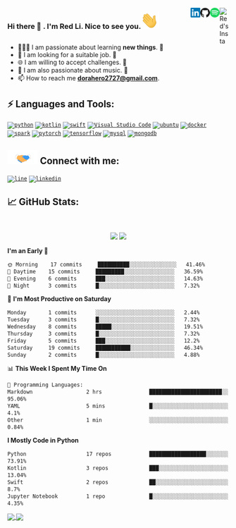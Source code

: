 <a href="https://www.instagram.com/dorahero2727" target="_blank" rel="nofollow"><img align="right" alt="Red's Insta" width="22px" src="https://cdn.jsdelivr.net/npm/simple-icons@v3/icons/instagram.svg" /></a><a href="https://open.spotify.com/user/11121254916?si=aQSpI0pTRWGakDtcj2bE4w" target="_blank" rel="nofollow"><img align="right" alt="Red's Spotify" width="22px" src="https://raw.githubusercontent.com/dorahero/dorahero/main/Assets/spotify.svg" /><a href="https://github.com/dorahero" target="_blank" rel="nofollow"><img align="right" alt="Red's github" width="22px" src="https://raw.githubusercontent.com/dorahero/dorahero/main/Assets/github.svg" /></a><a href="https://www.linkedin.com/in/ben-lee-7044a51b3" target="_blank" rel="nofollow"><img align="right" alt="Red's Linkdein" width="22px" src="https://raw.githubusercontent.com/dorahero/dorahero/main/Assets/linkedin.svg" /></a>
### Hi there 👋 . I'm Red Li. Nice to see you.<img src="https://raw.githubusercontent.com/dorahero/dorahero/main/Assets/hi.gif" width="40px"/>

## 
- 👨🏽‍💻 I am passionate about learning **new things**. 😬 
- 🤝 I am looking for a suitable job. 👋
- 🌐 I am willing to accept challenges. 🗿 
- 👋 I am also passionate about music. 🎵
- 📫 How to reach me **dorahero2727@gmail.com**.
 
## ⚡ Languages and Tools:
<code>[<img alt="python" width="55px" src="https://www.vectorlogo.zone/logos/python/python-vertical.svg" />][github]</code>
<code>[<img alt="kotlin" width="55px" src="https://www.vectorlogo.zone/logos/kotlinlang/kotlinlang-icon.svg" />][github]</code>
<code>[<img alt="swift" width="55px" src="https://www.vectorlogo.zone/logos/swift/swift-icon.svg" />][github]</code>
<code>[<img alt="Visual Studio Code" width="55px" src="https://www.vectorlogo.zone/logos/visualstudio_code/visualstudio_code-icon.svg" />][github]</code>
<code>[<img alt="ubuntu" width="55px" src="https://www.vectorlogo.zone/logos/ubuntu/ubuntu-icon.svg" />][github]</code>
<code>[<img alt="docker" width="55px" src="https://www.vectorlogo.zone/logos/docker/docker-official.svg" />][github]</code>
<code>[<img alt="spark" width="55px" src="https://www.vectorlogo.zone/logos/apache_spark/apache_spark-icon.svg" />][github]</code>
<code>[<img alt="pytorch" width="55px" src="https://www.vectorlogo.zone/logos/pytorch/pytorch-icon.svg" />][github]</code>
<code>[<img alt="tensorflow" width="55px" src="https://www.vectorlogo.zone/logos/tensorflow/tensorflow-icon.svg" />][github]</code>
<code>[<img alt="mysql" width="55px" src="https://www.vectorlogo.zone/logos/mysql/mysql-icon.svg" />][github]</code>
<code>[<img alt="mongodb" width="55px" src="https://www.vectorlogo.zone/logos/mongodb/mongodb-icon.svg" />][github]</code>


## <img src="https://raw.githubusercontent.com/Dorahero/Dorahero/main/Assets/handshake.gif" height="32px"> Connect with me: 
<code>[<img alt="line" width="55px" src="https://www.vectorlogo.zone/logos/line/line-icon.svg" />][line]</code>
<code>[<img alt="linkedin" width="55px" src="https://www.vectorlogo.zone/logos/linkedin/linkedin-icon.svg" />][linkedin]</code>

## &#x1f4c8; GitHub Stats: 
<br>
<p align = "center">
  <img src = "https://github-readme-stats.vercel.app/api/top-langs/?username=dorahero&hide=css,java,html&theme=tokyonight">
  <img src = "https://github-readme-stats.vercel.app/api?username=dorahero&show_icons=true&theme=tokyonight&line_height=27">
</p>

  
<!--START_SECTION:waka-->
**I'm an Early 🐤** 

```text
🌞 Morning    17 commits     ██████████░░░░░░░░░░░░░░░   41.46% 
🌆 Daytime    15 commits     █████████░░░░░░░░░░░░░░░░   36.59% 
🌃 Evening    6 commits      ███░░░░░░░░░░░░░░░░░░░░░░   14.63% 
🌙 Night      3 commits      █░░░░░░░░░░░░░░░░░░░░░░░░   7.32%

```
📅 **I'm Most Productive on Saturday** 

```text
Monday       1 commits      ░░░░░░░░░░░░░░░░░░░░░░░░░   2.44% 
Tuesday      3 commits      █░░░░░░░░░░░░░░░░░░░░░░░░   7.32% 
Wednesday    8 commits      █████░░░░░░░░░░░░░░░░░░░░   19.51% 
Thursday     3 commits      █░░░░░░░░░░░░░░░░░░░░░░░░   7.32% 
Friday       5 commits      ███░░░░░░░░░░░░░░░░░░░░░░   12.2% 
Saturday     19 commits     ███████████░░░░░░░░░░░░░░   46.34% 
Sunday       2 commits      █░░░░░░░░░░░░░░░░░░░░░░░░   4.88%

```


📊 **This Week I Spent My Time On** 

```text
💬 Programming Languages: 
Markdown                 2 hrs               ███████████████████████░░   95.06% 
YAML                     5 mins              █░░░░░░░░░░░░░░░░░░░░░░░░   4.1% 
Other                    1 min               ░░░░░░░░░░░░░░░░░░░░░░░░░   0.84%

```

**I Mostly Code in Python** 

```text
Python                   17 repos            ██████████████████░░░░░░░   73.91% 
Kotlin                   3 repos             ███░░░░░░░░░░░░░░░░░░░░░░   13.04% 
Swift                    2 repos             ██░░░░░░░░░░░░░░░░░░░░░░░   8.7% 
Jupyter Notebook         1 repo              █░░░░░░░░░░░░░░░░░░░░░░░░   4.35%

```



<!--END_SECTION:waka-->

<a href="https://github.com/dorahero/cvat_yolov5_automatic_annotation">
  <img align="center" src="https://github-readme-stats.vercel.app/api/pin/?username=dorahero&repo=cvat_yolov5_automatic_annotation&title_color=ffffff&text_color=c9cacc&icon_color=2bbc8a&bg_color=1d1f21" />
</a>


<a href="https://github.com/dorahero/leetcode-practice">
  <img align="center" src="https://github-readme-stats.vercel.app/api/pin/?username=dorahero&repo=leetcode-practice&title_color=ffffff&text_color=c9cacc&icon_color=2bbc8a&bg_color=1d1f21" />
</a>    
  


[linkedin]: https://www.linkedin.com/in/ben-lee-7044a51b3
[line]: https://line.me/ti/p/0wMkSXPM8s
[instagram]: https://www.instagram.com/dorahero2727
[spotify]: https://open.spotify.com/user/11121254916?si=aQSpI0pTRWGakDtcj2bE4w
[github]: https://github.com/dorahero